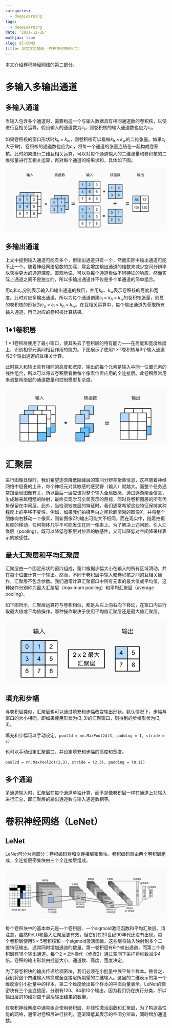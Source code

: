 ```yaml
---
categories:
  - deepLearning
tags:
  - deepLearning
date: ‘2021-12-26'
mathjax: true
slug: dl-CNN2
title: 深度学习基础——卷积神经网络(二)
---
```


本文介绍卷积神经网络的第二部分。

<!-- more -->

# 多输入多输出通道

## 多输入通道

当输入包含多个通道时，需要构造一个与输入数据具有相同通道数的卷积核，以便进行互相关运算。假设输入的通道数为$c_i$，则卷积核的输入通道数也应为$c_i$。



如果卷积核的窗口形状时$k_h \times k_w$，则卷积核可以看做$k_h \times k_w$的二维张量。如果$c_i$大于1时，卷积核的通道数也应为$c_i$，将每一个通道的张量连结在一起构成卷积核。此时如果进行二维互相关运算，可以对每个通道输入的二维张量和卷积核的二维张量进行互相关运算，再对每个通道的结果求和，具体如下图。

![](/img/20211226/multiInput.png)

## 多输出通道

上文中提到输入通道可能有多个，但输出通道只有一个，然而实际中输出通道可能不止一个。随着神经网络层数的加深，常会增加输出通道的维数来减少空间分辨率以获得更大的通道深度。直观地说，可以将每个通道看做不同特征的响应，然而实际上通道之间不是独立的，所以多输出通道并不仅是多个单通道的简单组合。



用$c_i$和$c_o$分别表示输入和输出通道的数目，并用$k_h$、$k_w$表示卷积核的高度和宽度。此时对应多输出通道，所以为每个通道创建$c_i \times k_h \times k_w$的卷积核张量，则总的卷积核的形状为$c_o \times c_i \times k_h \times k_w$。在互相关运算中，每个输出通道先获取所有输入通道，再已对应的卷积核计算结果。

## 1*1卷积层

$1 \times 1$卷积层使用了最小窗口，使其失去了卷积层的特有能力——在高度和宽度维度上，识别相邻元素间相互作用的能力。下图展示了使用$1 \times 1$卷积核与3个输入通道与2个输出通道的互相关计算。



此时输入和输出具有相同的高度和宽度，输出的每个元素是输入中同一位置元素的线性组合，所以可以将该卷积层看做每个像素位置应用的全连接层。此卷积层常用来调整网络层的通道数量和控制模型复杂度。

![](/img/20211226/1plus1convolution.png)

# 汇聚层

进行图像处理时，我们希望逐渐降低隐藏层的空间分辨率聚集信息，这样随着神经网络中层叠的上升，每个神经元对其敏感的感受野（输入）就越大。而整个任务通常跟全局图像有关，所以最后一层应该对整个输入全局敏感，通过逐渐聚合信息，生成越来越粗糙的映射，最终实现学习全局表示的目标，同时将卷积图层的所有优势保留在中间层。此外，当检测较底层的特征时，我们通常希望这些特征保持某种程度上的平移不变性。例如，如果我们拍摄黑白之间轮廓清晰的图像$X$，并将整个图像向右移动一个像素，则新图像$Z$的输出可能大不相同。而在现实中，随着拍摄角度的移动，任何物体几乎不可能发生在同一像素上。为了解决上述问题，引入汇聚层（pooling），既可以降低卷积层对位置的敏感性，又可以降低对空间降采样表示的敏感性。

## 最大汇聚层和平均汇聚层

汇聚层由一个固定形状的窗口组成，窗口根据步幅大小在输入的所有区域滑动，并在每个位置计算一个输出。然而，不同于卷积层中输入和卷积核之间的互相关操作，汇聚层不包含参数。我们通常计算汇聚窗口中所有元素的最大值或平均值，这种操作分别称为最大汇聚层（maximum pooling）和平均汇聚层（average pooling）。



如下图所示，汇聚层运算符与卷积相似，都是从左上向右向下移动，在窗口内进行取最大值或平均值操作，哪种操作取决于使用平均值汇聚层还是最大值汇聚层。

![](/img/20211226/pooling.png)

## 填充和步幅

与卷积层类似，汇聚层也可以通过填充和步幅改变输出形状。默认情况下，步幅与窗口的大小相同，即如果使用形状为$(3,3)$的汇聚窗口，则得到的步幅形状为$(3,3)$。



填充和步幅可以手动设定。`pool2d = nn.MaxPool2d(3, padding = 1, stride = 2)`



也可以手动设定汇聚窗口，并设定填充和步幅的高度和宽度。

`pool2d = nn.MaxPool2d((2,3), stride = (2,3), padding = (0,1))`

## 多个通道

多通道输入时，汇聚层在每个通道单独计算，而不是像卷积层一样在通道上对输入进行汇总，即汇聚层的输出通道数与输入通道数相等。

# 卷积神经网络（LeNet）

## LeNet

LeNet可分为两部分：卷积编码器和全连接层密集块。卷积编码器由两个卷积层组成，全连接层密集块由三个全连接层组成。

![](/img/20211226/lenet.png)



每个卷积块中的基本单元是一个卷积层、一个sigmoid激活函数和平均汇聚层。请注意，虽然ReLU和最大汇聚层更有效，但它们在20世纪90年代还没有出现。每个卷积层使用$5 \times 5$卷积核和一个sigmoid激活函数。这些层将输入映射到多个二维特征输出，通常同时增加通道的数量。第一卷积层有6个输出通道，而第二个卷积层有16个输出通道。每个$2 \times 2$池操作（步骤2）通过空间下采样将维数减少4倍。卷积的输出形状由批量大小、通道数、高度、宽度决定。



为了将卷积块的输出传递给稠密块，我们必须在小批量中展平每个样本。换言之，我们将这个四维输入转换成全连接层所期望的二维输入。这里的二维表示的第一个维度索引小批量中的样本，第二个维度给出每个样本的平面向量表示。LeNet的稠密块有三个全连接层，分别有120、84和10个输出。因为我们仍在执行分类，所以输出层的10维对应于最后输出结果的数量。



在卷积神经网络中通常组合使用卷积层、非线性激活函数和汇聚层，为了构造高性能的网络，通常对卷积层进行排列，逐渐降低其表示的空间分辨率，同时增加通道数。




